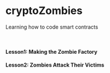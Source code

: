 # cryptoZombies
<p>Learning how to code smart contracts</p>
<br>
<h4>Lesson1: Making the Zombie Factory</h4>
<h4>Lesson2: Zombies Attack Their Victims</h4>
